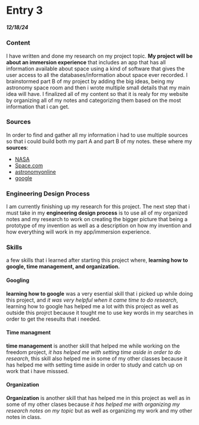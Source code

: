 # Entry 3
##### 12/18/24

 ### Content 
I have written and done my research on my project topic. **My project will be about an immersion experience** that includes an app that has all information available about space using a kind of software that gives the user access to all the databases/information about space ever recorded. I brainstormed part B of my project by adding the big ideas, being my astronomy space room and then i wrote multiple small details that my main idea will have. I finalized all of my content so that it is realy for my website by organizing all of my notes and categorizing them based on the most information that i can get.

 ### Sources 
In order to find and gather all my information i had to use multiple sources so that i could build both my part A and part B of my notes. these where my **sources**:
* [NASA](nasa.gov)
* [Space.com](https://www.space.com/best-stargazing-apps)
* [astronomyonline](https://astronomyonline.org/AstronomySoftware.asp)
* [google](google)

### Engineering Design Process
I am currently finishing up my research for this project. The next step that i must take in my **engineering design process** is to use all of my organized notes and my research to work on creating the bigger picture that being a prototype of my invention as well as a description on how my invention and how everything will work in my app/immersion experience.

### Skills 
a few skills that i learned after starting this project where, **learning how to google, time management, and organization.**

#### Googling
**learning how to google** was a very esential skill that i picked up while doing this project, and _it was very helpful when it came time to do research_, learning how to google has helped me a lot with this project as well as outside this projrct because it tought me to use key words in my searches in order to get the reseults that i needed.

#### Time managment
**time management** is another skill that helped me while working on the freedom project, _it has helped me with setting time aside in order to do research_, this skill also helped me in some of my other classes because it has helped me with setting time aside in order to study and catch up on work that i have misssed.

#### Organization
**Organization** is another skill that has helped me in this project as well as in some of my other clases because _it has helped me with organizing my research notes on my topic_ but as well as organizing my work and my other notes in class. 
